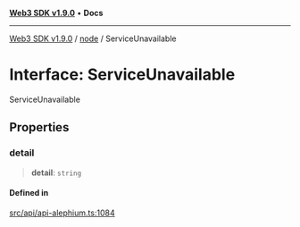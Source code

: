 [**Web3 SDK v1.9.0**](../../../README.md) • **Docs**

***

[Web3 SDK v1.9.0](../../../globals.md) / [node](../README.md) / ServiceUnavailable

# Interface: ServiceUnavailable

ServiceUnavailable

## Properties

### detail

> **detail**: `string`

#### Defined in

[src/api/api-alephium.ts:1084](https://github.com/Mystic-Nayy/alephium-web3/blob/c1afd789a197ce5fe21f08c2965942090157c33d/packages/web3/src/api/api-alephium.ts#L1084)
